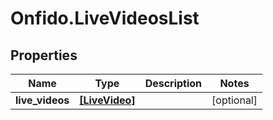 # Onfido.LiveVideosList

## Properties
Name | Type | Description | Notes
------------ | ------------- | ------------- | -------------
**live_videos** | [**[LiveVideo]**](LiveVideo.md) |  | [optional] 


